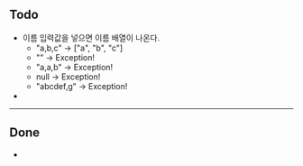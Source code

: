 ## Todo
* 이름 입력값을 넣으면 이름 배열이 나온다.
    * "a,b,c" -> ["a", "b", "c"]
    * "" -> Exception!
    * "a,a,b" -> Exception!
    * null -> Exception!
    * "abcdef,g" -> Exception!
*

---
## Done
*